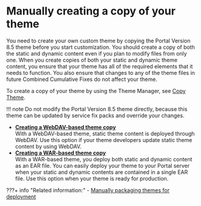 # Manually creating a copy of your theme

You need to create your own custom theme by copying the Portal Version 8.5 theme before you start customization. You should create a copy of both the static and dynamic content even if you plan to modify files from only one. When you create copies of both your static and dynamic theme content, you ensure that your theme has all of the required elements that it needs to function. You also ensure that changes to any of the theme files in future Combined Cumulative Fixes do not affect your theme.

To create a copy of your theme by using the Theme Manager, see [Copy Theme](../../copying_theme/index.md).

!!! note
    Do not modify the Portal Version 8.5 theme directly, because this theme can be updated by service fix packs and override your changes.

-   **[Creating a WebDAV-based theme copy](../manual_copy_theme/creating_webdav_theme_copy/index.md)**  
With a WebDAV-based theme, static theme content is deployed through WebDAV. Use this option if your theme developers update static theme content by using WebDAV.
-   **[Creating a WAR-based theme copy](../manual_copy_theme/creating_war_theme_copy/)**  
With a WAR-based theme, you deploy both static and dynamic content as an EAR file. You can easily deploy your theme to your Portal server when your static and dynamic contents are contained in a single EAR file. Use this option when your theme is ready for production.


???+ info "Related information:"
    - [Manually packaging themes for deployment](../../../developing_theme/dev_op_overview/manual_packaging_themes/index.md)


